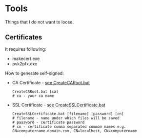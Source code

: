 # Tools
Things that I do not want to loose.

## Certificates
It requires following:
* makecert.exe
* pvk2pfx.exe

How to generate self-signed:

* CA Certificate - [see CreateCARoot.bat](/certificates/CreateCARoot.bat)

   ```shell
   CreateCARoot.bat [ca]
   # ca - your ca name
   ```

* SSL Certificate - [see CreateSSLCertificate.bat](/certificates/CreateSSLCertificate.bat)

   ```shell
   CreateSSLCertificate.bat [filename] [password] [cn]
   # filename - name under which files will be saved
   # password - certificate password
   # cn - certificate comma separated common names e.g. CN=computername.domain.com, CN=localhost, CN=computername
   ```
